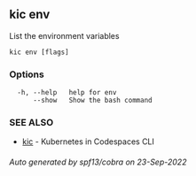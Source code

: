 ## kic env

List the environment variables

```
kic env [flags]
```

### Options

```
  -h, --help   help for env
      --show   Show the bash command
```

### SEE ALSO

* [kic](kic.md)	 - Kubernetes in Codespaces CLI

###### Auto generated by spf13/cobra on 23-Sep-2022

